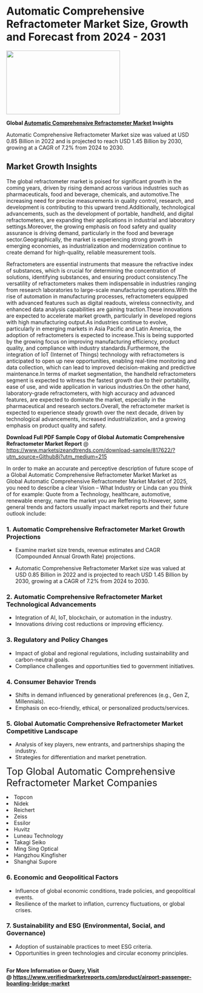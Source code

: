 <H1>Automatic Comprehensive Refractometer Market Size, Growth and Forecast from 2024 - 2031</H1><img class="aligncenter size-medium wp-image-584254" src="https://thirdeyenews.in/wp-content/uploads/2024/09/Global-Market-Research-300x168.jpeg" alt="" width="300" height="168" /><p><strong>Global&nbsp;<a href="https://www.marketsizeandtrends.com/download-sample/817622/?utm_source=Github8j?utm_medium=215">Automatic Comprehensive Refractometer Market</a> Insights</strong></p><p>Automatic Comprehensive Refractometer Market size was valued at USD 0.85 Billion in 2022 and is projected to reach USD 1.45 Billion by 2030, growing at a CAGR of 7.2% from 2024 to 2030.</p><p><h2>Market Growth Insights</h2> <p>The global refractometer market is poised for significant growth in the coming years, driven by rising demand across various industries such as pharmaceuticals, food and beverage, chemicals, and automotive.The increasing need for precise measurements in quality control, research, and development is contributing to this upward trend.Additionally, technological advancements, such as the development of portable, handheld, and digital refractometers, are expanding their applications in industrial and laboratory settings.Moreover, the growing emphasis on food safety and quality assurance is driving demand, particularly in the food and beverage sector.Geographically, the market is experiencing strong growth in emerging economies, as industrialization and modernization continue to create demand for high-quality, reliable measurement tools. </p> <p>Refractometers are essential instruments that measure the refractive index of substances, which is crucial for determining the concentration of solutions, identifying substances, and ensuring product consistency.The versatility of refractometers makes them indispensable in industries ranging from research laboratories to large-scale manufacturing operations.With the rise of automation in manufacturing processes, refractometers equipped with advanced features such as digital readouts, wireless connectivity, and enhanced data analysis capabilities are gaining traction.These innovations are expected to accelerate market growth, particularly in developed regions with high manufacturing output.As industries continue to evolve, particularly in emerging markets in Asia Pacific and Latin America, the adoption of refractometers is expected to increase.This is being supported by the growing focus on improving manufacturing efficiency, product quality, and compliance with industry standards.Furthermore, the integration of IoT (Internet of Things) technology with refractometers is anticipated to open up new opportunities, enabling real-time monitoring and data collection, which can lead to improved decision-making and predictive maintenance.In terms of market segmentation, the handheld refractometers segment is expected to witness the fastest growth due to their portability, ease of use, and wide application in various industries.On the other hand, laboratory-grade refractometers, with high accuracy and advanced features, are expected to dominate the market, especially in the pharmaceutical and research sectors.Overall, the refractometer market is expected to experience steady growth over the next decade, driven by technological advancements, increased industrialization, and a growing emphasis on product quality and safety.</p><p><span class=""><strong>Download Full PDF Sample Copy of Global Automatic Comprehensive Refractometer Market Report</strong> @ <a href="https://www.marketsizeandtrends.com/download-sample/817622/?utm_source=Github8j?utm_medium=215" target="_blank">https://www.marketsizeandtrends.com/download-sample/817622/?utm_source=Github8j?utm_medium=215</a></span></p><p>In order to make an accurate and perceptive description of future scope of a Global&nbsp;Automatic Comprehensive Refractometer Market Market as Global&nbsp;Automatic Comprehensive Refractometer Market Market of 2025, you need to describe a clear Vision &ndash; What Industry or Linda can you think of for example: Quote from a Technology, healthcare, automotive, renewable energy, name the market you are Reffering to.However, some general trends and factors usually impact market reports and their future outlook include:</p><h3>1.&nbsp;<strong>Automatic Comprehensive Refractometer Market Growth Projections</strong></h3><ul><li>Examine market size trends, revenue estimates and CAGR (Compounded Annual Growth Rate) projections.</li><li><p>Automatic Comprehensive Refractometer Market size was valued at USD 0.85 Billion in 2022 and is projected to reach USD 1.45 Billion by 2030, growing at a CAGR of 7.2% from 2024 to 2030.</p></li></ul><h3>2.&nbsp;<strong>Automatic Comprehensive Refractometer Market Technological Advancements</strong></h3><ul><li>Integration of AI, IoT, blockchain, or automation in the industry.</li><li>Innovations driving cost reductions or improving efficiency.</li></ul><h3>3.&nbsp;<strong>Regulatory and Policy Changes</strong></h3><ul><li>Impact of global and regional regulations, including sustainability and carbon-neutral goals.</li><li>Compliance challenges and opportunities tied to government initiatives.</li></ul><h3>4.&nbsp;<strong>Consumer Behavior Trends</strong></h3><ul><li>Shifts in demand influenced by generational preferences (e.g., Gen Z, Millennials).</li><li>Emphasis on eco-friendly, ethical, or personalized products/services.</li></ul><h3>5.&nbsp;<strong>Global Automatic Comprehensive Refractometer Market Competitive Landscape</strong></h3><ul><li>Analysis of key players, new entrants, and partnerships shaping the industry.</li><li>Strategies for differentiation and market penetration.</li></ul><p data-pm-slice="1 1 []"><span style="color: inherit; font-family: inherit; font-size: 25px;">Top Global Automatic Comprehensive Refractometer Market Companies</span></p><div class="" data-test-id=""><p><li>Topcon</li><li> Nidek</li><li> Reichert</li><li> Zeiss</li><li> Essilor</li><li> Huvitz</li><li> Luneau Technology</li><li> Takagi Seiko</li><li> Ming Sing Optical</li><li> Hangzhou Kingfisher</li><li> Shanghai Supore</li></p></div><h3>6.&nbsp;<strong>Economic and Geopolitical Factors</strong></h3><ul><li>Influence of global economic conditions, trade policies, and geopolitical events.</li><li>Resilience of the market to inflation, currency fluctuations, or global crises.</li></ul><h3>7.&nbsp;<strong>Sustainability and ESG (Environmental, Social, and Governance)</strong></h3><ul><li>Adoption of sustainable practices to meet ESG criteria.</li><li>Opportunities in green technologies and circular economy principles.</li></ul><h2><strong style="font-size: 14px;">For More Information or Query, Visit @&nbsp;</strong><a style="background-color: #ffffff; font-size: 14px;" href="https://www.marketsizeandtrends.com/report/automatic-comprehensive-refractometer-market/" target="_blank">https://www.verifiedmarketreports.com/product/airport-passenger-boarding-bridge-market</a></h2>